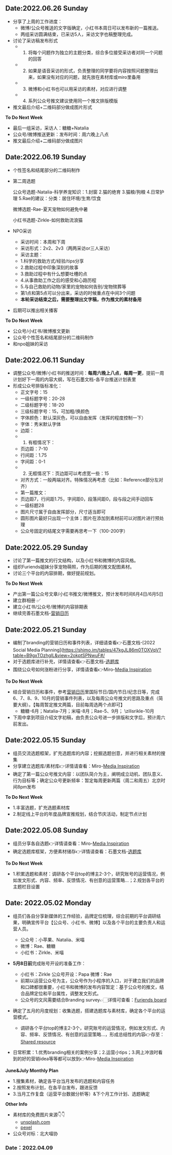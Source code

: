 ## Date:2022.06.26 Sunday
* 分享了上周的工作进度：
  - 微博/公众号推送的文字版确定，小红书本周日可以发布新的一篇推送。
  - 两组采访圆满结束，已采访5人，采访文字也稿整理完成。
* 讨论了采访稿发布形式
  - 1. 将每个问题作为独立的主题分类，综合多位接受采访者对同一个问题的回答
  - 2. 如果是语音采访的形式，负责整理的同学要将内容按照问题整理出来，如果没有对应的问题，就先放在素材库或miro里备用
  - 3. 微博和小红书也可以用采访的素材，对应进行调整
  - 4. 系列公众号推文建议使用同一个推文排版模版
 * 推文最后介绍+二维码部分做成图片形式

**To Do Next Week**
* 最后一组采访，采访人：糖糖+Natalia
* 公众号/微博推送更新：发布时间：周六晚上八点
* 推文最后介绍+二维码部分做成图片

## Date:2022.06.19 Sunday
* 个性签名和结尾部分的二维码制作
*    第二周选题
    
     公众号选题-Natalia-科学养宠知识：1.封窗 2.猫的绝育 3.猫粮/狗粮 4.日常护理 5.Rae的建议：分类：居住环境/生育/饮食
 
     微博选题-Rae-夏天宠物如何避免中暑
     
     小红书选题-Zirkle-如何救助流浪猫   
* NPO采访
  - 采访时间：本周和下周
  - 采访形式：2v2、2v3（两两采访or三人采访）
  - 采访主题：
  - 1.科学的救助方式/经验/tips分享
  - 2.救助过程中印象深刻的故事
  - 3.救助过程中有什么想要吐槽的点
  - 4.从事救助工作之后的感受和心路历程
  - 5.与自己救助的动物/家里的宠物如何告别/宠物殡葬等
  - 第1点和第5点可以分出来，采访的时候重点在中间3个问题
  - **本轮采访结束之后，需要整理出文字稿，作为推文的素材备用**
* 后期可以推出相关播客

**To Do Next Week**
* 公众号/小红书/微博推文更新
* 公众号个性签名和结尾部分的二维码制作
* 和npo姐妹的采访

## Date:2022.06.11 Sunday
* 调整公众号/微博/小红书的推送时间：**每周六晚上八点**，**每周一更**，提前一周计划好下一周的内容大纲，写在石墨文档-各平台推送计划表里
* 形成公众号排版标准化：
  - 正文字号：15
  - 一级标题字号：20-28
  - 二级标题字号：18-20
  - 三级标题字号：15，可加粗/换颜色
  - 字体颜色：默认深灰色，可以自由发挥（发挥的程度控制一下）
  - 字体：秀米默认字体
  - 边距：
  - 1. 有框情况下：
  - 页边距：7-10
  - 行间距：1.75
  - 字间距：0-1
  - 2. 无框情况下：页边距可以考虑宽一些：15
  - 对齐方式：一般两端对齐。特殊情况再考虑（比如：Reference部分左对齐）
  - 第一篇推文：
  - 页边距7，行间距1.75，字间距0，段落间距0，段与段之间手动回车
  - 一级标题28
  - 图片尺寸属于自由发挥部分，尺寸适当即可
  - 圆形图片最好只出现一个主体；图片在添加到素材前可以对图片进行预处理
  - 公众号固定的结尾文字需要再思考一下（100-200字）

## Date:2022.05.29 Sunday
* 讨论了第一篇推文的行文结构，以及小红书和微博的内容风格。
* 组织Furiends姐妹分享宠物萌照，作为后期的推文配图素材。
* 讨论三个平台的内容排期，做好提前规划。

**To Do Next Week**
* 产出第一篇公众号文章/小红书推文/微博推文，预计发布时间6月4日/6月5日
* 建立群相册 ✅
* 建立小红书/公众号/微博的内容排期表
* 继续完善石墨文档-[营销日历](https://www.adguider.com/calendar)

## Date:2022.05.21 Sunday
* 编制了branding的营销日历和事件列表，详细请查看👉石墨文档-[2022 Social Media Planning](https://shimo.im/tables/47kgJL86m0TOXVqV?table=B9gxTOzhglL&view=2okptSPNwuF#/
* 对于选题库进行补充，详情请查看👉石墨文档-[选题库](https://shimo.im/sheets/VMAPV8p875tG0zqg/MODOC/)
* 围绕公众号如何涨粉进行分享，详情请查看👉Miro-[Media Inspiration](https://miro.com/app/board/uXjVO6GBdjA=/?share_link_id=407657590556)

**To Do Next Week**
* 结合营销日历和事件，参考[营销日历](https://www.adguider.com/calendar)里国际节日/国内节日/纪念日等，完成 6、7、8、9、10月的营销事件列表，以及每周公众号推文的思路及重点（简要大纲）。【每周暂定推文两篇，目前每周选两个点即可】
  - 糖糖-6月；Natalia-7月；米喵-8月；Rae-5、9月； \zilisrikle-10月
* 下周中拿到项目介绍文字初稿，由负责公众号进一步排版和文字后，预计周六前发出。

## Date:2022.05.15 Sunday
* 组员交流选题框架，扩充选题库的内容；挖掘选题创意，并进行相关素材的搜集
* 分享建立选题库/素材库👉详情请查看：Miro-[Media Inspiration](https://miro.com/app/board/uXjVO6GBdjA=/?share_link_id=407657590556)
* 确定了第一篇公众号推文内容：以团队简介为主，阐明成立动机、团队意义、行为目标等；确定公众号更新频率：暂定每周更新两篇（周二和周五）北京时间8pm发布

**To Do Next Week**
* 1.丰富选题，扩充选题素材库
* 2.制定线上平台的年度品牌宣推规划，结合节庆活动，制定节点计划


## Date:2022.05.08 Sunday
* 组员分享各自选题👉详情请查看：Miro-[Media Inspiration](https://miro.com/app/board/uXjVO6GBdjA=/?share_link_id=407657590556)
* 确定选题库框架，方便素材储存👉详情请查看：石墨文档-[选题库](https://shimo.im/sheets/VMAPV8p875tG0zqg/MODOC/)

**To Do Next Week**
* 1.积累选题和素材：调研各个平台top的博主2-3个，研究账号的运营情况，例如发文形式、内容、频率、反馈情况、有创意的运营策略...；2.规划各平台的主题栏目设置


## Date: 2022.05.02  Monday
* 组员们各自分享新媒体的工作经验，品牌定位梳理，综合前期的平台调研结果，明确宣传平台【公众号、小红书、微博】以及各个平台的主要负责人和运营人员。
  - 公众号：小苹果、Natalia、米喵
  - 微博：Rae、糖糖
  - 小红书：Zirkle、米喵
* **5月8日前**完成账号开设的准备工作：
  - 小红书：Zirkle 公众号开设：Papa 微博：Rae
  - 前期以运营公众号为主，公众号作为小程序的入口，对于建立我们的品牌和口碑都很重要，小红书和微博的发布内容暂定：基于公众号的推文，结合品牌定位和平台属性，调整发文形式。
  - 公众号的文风需要结合Branding survey👉🏻详情可查看：[Furiends board](https://miro.com/app/board/uXjVO6AHydU=/)
 
* 确定了五月的月度规划：收集选题，搭建选题库与素材库，确定各个平台的运营模式。
  - 调研各个平台top的博主2-3个，研究账号的运营情况，例如发文形式、内容、频率、反馈情况、有创意的运营策略...，形成总结性的内容👉存至：[Shared resource](https://github.com/Furiends/Media/blob/main/resource.md) 
* 日常积累：1.优秀branding相关的案例分享；2.运营小tips；3.网上冲浪时看到的好的营销idea等等都可以放到👉Miro-[Media Inspiration](https://miro.com/app/board/uXjVO6GBdjA=/?share_link_id=407657590556)

**June&July Monthly Plan**
* 1.搜集素材，确定各平台当月发布的选题和内容任务 
* 2.按照发布计划，在各平台发布，跟进反馈
* 3.当月工作复盘（运营平台数据分析等）&下个月工作计划、选题确定 

**Other Info**
* 素材库的免费图片来源👇👇
  - [unsplash.com](https://unsplash.com/)
  - [pexel](https://www.pexels.com/zh-cn/)
* 公众号对标：北大喵协


### Date：2022.04.09
